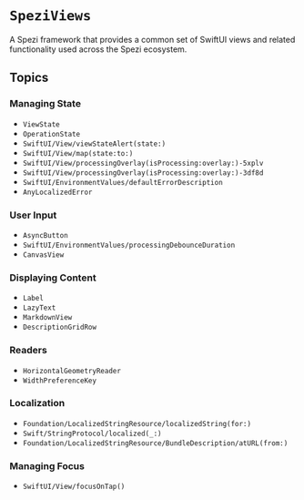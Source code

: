 # ``SpeziViews``

A Spezi framework that provides a common set of SwiftUI views and related functionality used across the Spezi ecosystem.

<!--

This source file is part of the Spezi open-source project

SPDX-FileCopyrightText: 2023 Stanford University and the project authors (see CONTRIBUTORS.md)

SPDX-License-Identifier: MIT

-->


## Topics

### Managing State

- ``ViewState``
- ``OperationState``
- ``SwiftUI/View/viewStateAlert(state:)``
- ``SwiftUI/View/map(state:to:)``
- ``SwiftUI/View/processingOverlay(isProcessing:overlay:)-5xplv``
- ``SwiftUI/View/processingOverlay(isProcessing:overlay:)-3df8d``
- ``SwiftUI/EnvironmentValues/defaultErrorDescription``
- ``AnyLocalizedError``

### User Input

- ``AsyncButton``
- ``SwiftUI/EnvironmentValues/processingDebounceDuration``
- ``CanvasView``

### Displaying Content

- ``Label``
- ``LazyText``
- ``MarkdownView``
- ``DescriptionGridRow``

### Readers

- ``HorizontalGeometryReader``
- ``WidthPreferenceKey``

### Localization

- ``Foundation/LocalizedStringResource/localizedString(for:)``
- ``Swift/StringProtocol/localized(_:)``
- ``Foundation/LocalizedStringResource/BundleDescription/atURL(from:)``

### Managing Focus

- ``SwiftUI/View/focusOnTap()``
